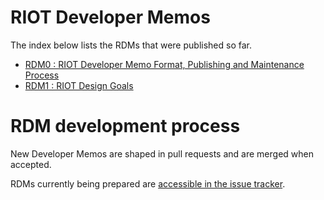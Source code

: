 # RIOT Developer Memos

The index below lists the RDMs that were published so far.

- [RDM0 : RIOT Developer Memo Format, Publishing and Maintenance Process](./rdm0000.md)
- [RDM1 : RIOT Design Goals](./rdm0001.md)

# RDM development process

New Developer Memos are shaped in pull requests and are merged when accepted.

RDMs currently being prepared are [accessible in the issue
tracker](https://github.com/RIOT-OS/RIOT/pulls?q=is%3Apr+is%3Aopen+label%3A%22Area%3A+RDM%22+).
